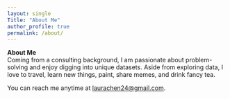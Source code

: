 ```yaml
---
layout: single
Title: "About Me"
author_profile: true
permalink: /about/
---
```


**About Me**  
Coming from a consulting background, I am passionate about problem-solving and enjoy digging into unique datasets. Aside from exploring data, I love to travel, learn new things, paint, share memes, and drink fancy tea.  
  
You can reach me anytime at <laurachen24@gmail.com>.
